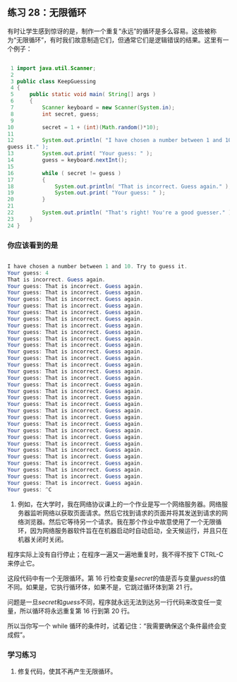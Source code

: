 ## 练习 28：无限循环

有时让学生感到惊讶的是，制作一个重复“永远”的循环是多么容易。这些被称为“无限循环”，有时我们故意制造它们，但通常它们是逻辑错误的结果。这里有一个例子：


```java

 1 import java.util.Scanner;
 2 
 3 public class KeepGuessing
 4 {
 5     public static void main( String[] args )
 6     {
 7         Scanner keyboard = new Scanner(System.in);
 8         int secret, guess;
 9 
10         secret = 1 + (int)(Math.random()*10);
11 
12         System.out.println( "I have chosen a number between 1 and 10. Try to 
guess it." );
13         System.out.print( "Your guess: " );
14         guess = keyboard.nextInt();
15 
16         while ( secret != guess )
17         {
18             System.out.println( "That is incorrect. Guess again." );
19             System.out.print( "Your guess: " );
20         }
21 
22         System.out.println( "That's right! You're a good guesser." );
23     }
24 }
```



### 你应该看到的是

```java

I have chosen a number between 1 and 10. Try to guess it.
Your guess: 4
That is incorrect. Guess again.
Your guess: That is incorrect. Guess again.
Your guess: That is incorrect. Guess again.
Your guess: That is incorrect. Guess again.
Your guess: That is incorrect. Guess again.
Your guess: That is incorrect. Guess again.
Your guess: That is incorrect. Guess again.
Your guess: That is incorrect. Guess again.
Your guess: That is incorrect. Guess again.
Your guess: That is incorrect. Guess again.
Your guess: That is incorrect. Guess again.
Your guess: That is incorrect. Guess again.
Your guess: That is incorrect. Guess again.
Your guess: That is incorrect. Guess again.
Your guess: That is incorrect. Guess again.
Your guess: That is incorrect. Guess again.
Your guess: That is incorrect. Guess again.
Your guess: That is incorrect. Guess again.
Your guess: That is incorrect. Guess again.
Your guess: That is incorrect. Guess again.
Your guess: That is incorrect. Guess again.
Your guess: That is incorrect. Guess again.
Your guess: That is incorrect. Guess again.
Your guess: That is incorrect. Guess again.
Your guess: That is incorrect. Guess again.
Your guess: That is incorrect. Guess again.
Your guess: That is incorrect. Guess again.
Your guess: That is incorrect. Guess again.
Your guess: That is incorrect. Guess again.
Your guess: That is incorrect. Guess again.
Your guess: That is incorrect. Guess again.
Your guess: That is incorrect. Guess again.
Your guess: ^C
```

1.  例如，在大学时，我在网络协议课上的一个作业是写一个网络服务器。网络服务器监听网络以获取页面请求。然后它找到请求的页面并将其发送到请求的网络浏览器。然后它等待另一个请求。我在那个作业中故意使用了一个无限循环，因为网络服务器软件旨在在机器启动时自动启动，全天候运行，并且只在机器关闭时关闭。


程序实际上没有自行停止；在程序一遍又一遍地重复时，我不得不按下 CTRL-C 来停止它。

这段代码中有一个无限循环。第 16 行检查变量*secret*的值是否与变量*guess*的值不同。如果是，它执行循环体，如果不是，它跳过循环体到第 21 行。

问题是一旦*secret*和*guess*不同，程序就永远无法到达另一行代码来改变任一变量，所以循环将永远重复第 16 行到第 20 行。

所以当你写一个 while 循环的条件时，试着记住：“我需要确保这个条件最终会变成假”。

### 学习练习

1.  修复代码，使其不再产生无限循环。

